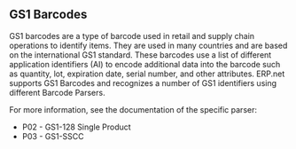 ## GS1 Barcodes
GS1 barcodes are a type of barcode used in retail and supply chain operations to identify items. They are used in many countries and are based on the international GS1 standard. These barcodes use a list of different application identifiers (AI) to encode additional data into the barcode such as quantity, lot, expiration date, serial number, and other attributes.
ERP.net supports GS1 Barcodes and recognizes a number of GS1 identifiers using different Barcode Parsers.

For more information, see the documentation of the specific parser:
* P02 - GS1-128 Single Product
* P03 - GS1-SSCC
